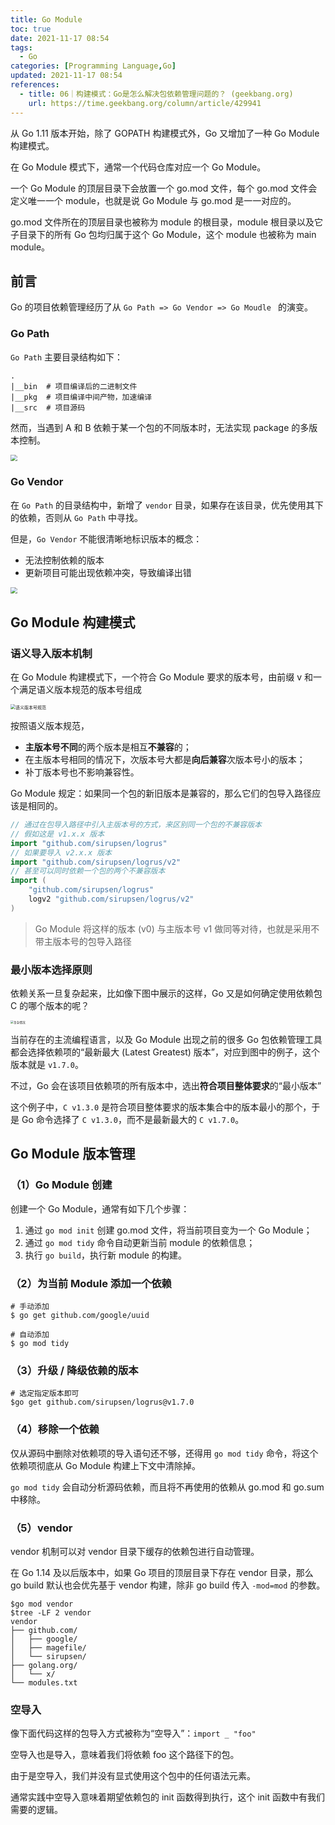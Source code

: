 ```yaml
---
title: Go Module
toc: true
date: 2021-11-17 08:54
tags:
  - Go
categories: [Programming Language,Go]
updated: 2021-11-17 08:54
references:
  - title: 06｜构建模式：Go是怎么解决包依赖管理问题的？ (geekbang.org)
    url: https://time.geekbang.org/column/article/429941
---
```


从 Go 1.11 版本开始，除了 GOPATH 构建模式外，Go 又增加了一种 Go Module 构建模式。

在 Go Module 模式下，通常一个代码仓库对应一个 Go Module。

一个 Go Module 的顶层目录下会放置一个 go.mod 文件，每个 go.mod 文件会定义唯一一个 module，也就是说 Go Module 与 go.mod 是一一对应的。

go.mod 文件所在的顶层目录也被称为 module 的根目录，module 根目录以及它子目录下的所有 Go 包均归属于这个 Go Module，这个 module 也被称为 main module。

<!-- more -->

## 前言

Go 的项目依赖管理经历了从 `Go Path => Go Vendor => Go Moudle ` 的演变。

### Go Path

`Go Path` 主要目录结构如下：

```shell
.
|__bin	# 项目编译后的二进制文件
|__pkg	# 项目编译中间产物，加速编译
|__src	# 项目源码
```

然而，当遇到 A 和 B 依赖于某一个包的不同版本时，无法实现 package 的多版本控制。

<img src="https://picgo-1303870432.cos.ap-shanghai.myqcloud.com/img/202206172150948.png" style="zoom:67%;" />

### Go Vendor

在 `Go Path` 的目录结构中，新增了 `vendor` 目录，如果存在该目录，优先使用其下的依赖，否则从 `Go Path` 中寻找。

但是，`Go Vendor` 不能很清晰地标识版本的概念：

- 无法控制依赖的版本
- 更新项目可能出现依赖冲突，导致编译出错

<img src="https://picgo-1303870432.cos.ap-shanghai.myqcloud.com/img/202206172154042.png" style="zoom:67%;" />

## Go Module 构建模式

### 语义导入版本机制

在 Go Module 构建模式下，一个符合 Go Module 要求的版本号，由前缀 v 和一个满足语义版本规范的版本号组成

<img src="https://picgo-1303870432.cos.ap-shanghai.myqcloud.com/img/468323b3294cce2ea7f4c1da3699c5a2.png" alt=" 语义版本号规范 " style="zoom: 50%;" />

按照语义版本规范，

- **主版本号不同**的两个版本是相互**不兼容**的；
- 在主版本号相同的情况下，次版本号大都是**向后兼容**次版本号小的版本；
- 补丁版本号也不影响兼容性。

Go Module 规定：如果同一个包的新旧版本是兼容的，那么它们的包导入路径应该是相同的。

```go
// 通过在包导入路径中引入主版本号的方式，来区别同一个包的不兼容版本
// 假如这是 v1.x.x 版本
import "github.com/sirupsen/logrus" 
// 如果要导入 v2.x.x 版本
import "github.com/sirupsen/logrus/v2"
// 甚至可以同时依赖一个包的两个不兼容版本
import (
    "github.com/sirupsen/logrus"
    logv2 "github.com/sirupsen/logrus/v2"
)
```

> Go Module 将这样的版本 (v0) 与主版本号 v1 做同等对待，也就是采用不带主版本号的包导入路径

### 最小版本选择原则

依赖关系一旦复杂起来，比如像下图中展示的这样，Go 又是如何确定使用依赖包 C 的哪个版本的呢？

<img src="https://picgo-1303870432.cos.ap-shanghai.myqcloud.com/img/49eb7aa0458d8ec6131d9e5661155f1b.jpeg" alt=" 复杂情况 " style="zoom: 33%;" />

当前存在的主流编程语言，以及 Go Module 出现之前的很多 Go 包依赖管理工具都会选择依赖项的“最新最大 (Latest Greatest) 版本”，对应到图中的例子，这个版本就是 `v1.7.0`。

不过，Go 会在该项目依赖项的所有版本中，选出**符合项目整体要求**的“最小版本”

这个例子中，`C v1.3.0` 是符合项目整体要求的版本集合中的版本最小的那个，于是 Go 命令选择了 `C v1.3.0`，而不是最新最大的 `C v1.7.0`。

## Go Module 版本管理

### （1）Go Module 创建

创建一个 Go Module，通常有如下几个步骤：

1. 通过 `go mod init` 创建 go.mod 文件，将当前项目变为一个 Go Module；
2. 通过 `go mod tidy` 命令自动更新当前 module 的依赖信息；
3. 执行 `go build`，执行新 module 的构建。

### （2）为当前 Module 添加一个依赖

```shell
# 手动添加
$ go get github.com/google/uuid

# 自动添加
$ go mod tidy
```

### （3）升级 / 降级依赖的版本

```shell
# 选定指定版本即可
$go get github.com/sirupsen/logrus@v1.7.0
```

### （4）移除一个依赖

仅从源码中删除对依赖项的导入语句还不够，还得用 `go mod tidy` 命令，将这个依赖项彻底从 Go Module 构建上下文中清除掉。

`go mod tidy` 会自动分析源码依赖，而且将不再使用的依赖从 go.mod 和 go.sum 中移除。

### （5）vendor

vendor 机制可以对 vendor 目录下缓存的依赖包进行自动管理。

在 Go 1.14 及以后版本中，如果 Go 项目的顶层目录下存在 vendor 目录，那么 go build 默认也会优先基于 vendor 构建，除非 go build 传入 `-mod=mod` 的参数。

```shell
$go mod vendor
$tree -LF 2 vendor
vendor
├── github.com/
│   ├── google/
│   ├── magefile/
│   └── sirupsen/
├── golang.org/
│   └── x/
└── modules.txt
```

### 空导入

像下面代码这样的包导入方式被称为“空导入”：`import _ "foo"`

空导入也是导入，意味着我们将依赖 foo 这个路径下的包。

由于是空导入，我们并没有显式使用这个包中的任何语法元素。

通常实践中空导入意味着期望依赖包的 init 函数得到执行，这个 init 函数中有我们需要的逻辑。
